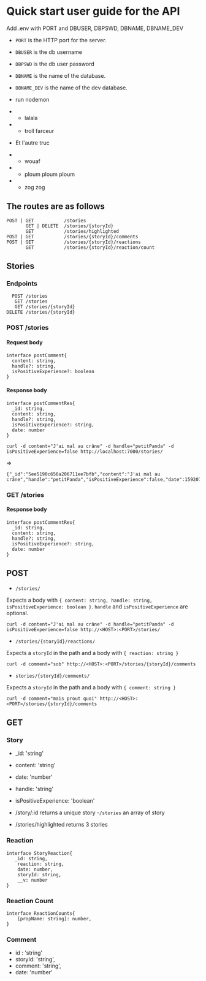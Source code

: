 # Quick start user guide for the API

Add .env with PORT and DBUSER, DBPSWD, DBNAME, DBNAME_DEV

- `PORT` is the HTTP port for the server.
- `DBUSER` is the db username
- `DBPSWD` is the db user password
- `DBNAME` is the name of the database.
- `DBNAME_DEV` is the name of the dev database.

- run nodemon
- - lalala
- - troll farceur
- Et l'autre truc
- - wouaf
- - ploum ploum ploum
- - zog zog

## The routes are as follows

```
POST | GET           /stories
       GET | DELETE  /stories/{storyId}
       GET           /stories/highlighted
POST | GET           /stories/{storyId}/comments
POST | GET           /stories/{storyId}/reactions
       GET           /stories/{storyId}/reaction/count
```

## Stories

### Endpoints

```
  POST /stories
   GET /stories
   GET /stories/{storyId}
DELETE /stories/{storyId} 
```

### POST /stories

#### Request body

```
interface postComment{
  content: string,
  handle?: string,
  isPositiveExperience?: boolean
}
```

#### Response body

```
interface postCommentRes{
  _id: string,
  content: string,
  handle?: string,
  isPositiveExperience?: string,
  date: number
}
```


```
curl -d content="J'ai mal au crâne" -d handle="petitPanda" -d isPositiveExperience=false http://localhost:7000/stories/
```
=>
```
{"_id":"5ee5190c656a206711ee7bfb","content":"J'ai mal au crâne","handle":"petitPanda","isPositiveExperience":false,"date":1592072460991,"__v":0}
```

### GET /stories

#### Response body

```
interface postCommentRes{
  _id: string,
  content: string,
  handle?: string,
  isPositiveExperience?: string,
  date: number
}
```


## POST

- `/stories/`

Expects a body with
`{ content: string, handle: string, isPositiveExperience: boolean }`.
`handle` and `isPositiveExperience` are optional.

`curl -d content="J'ai mal au crâne" -d handle="petitPanda" -d isPositiveExperience=false http://<HOST>:<PORT>/stories/`

- `/stories/{storyId}/reactions/`

Expects a `storyId` in the path and a body with
`{ reaction: string }`

`curl -d comment="sob" http://<HOST>:<PORT>/stories/{storyId}/comments`

- `stories/{storyId}/comments/`

Expects a `storyId` in the path and a body with
`{ comment: string }`

`curl -d comment="mais prout quoi" http://<HOST>:<PORT>/stories/{storyId}/comments`

## GET

### Story

- _id: 'string'
- content: 'string'
- date: 'number'
- handle: 'string'
- isPositiveExperience: 'boolean'

- /story/:id returns a unique story
-`/stories` an array of story
- /stories/highlighted returns 3 stories

### Reaction

```
interface StoryReaction{
   _id: string,
    reaction: string,
    date: number,
    storyId: string,
    __v: number
}

```

### Reaction Count

```
interface ReactionCounts{
    [propName: string]: number,
}
```

### Comment

- id : 'string'
- storyId: 'string',
- comment: 'string',
- date: 'number'
